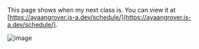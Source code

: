 This page shows when my next class is. You can view it at [https://ayaangrover.is-a.dev/schedule/](https://ayaangrover.is-a.dev/schedule/).

![image](https://github.com/user-attachments/assets/2dbd0a9e-db70-42a3-99bf-834fc3bcf955)
